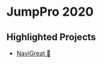 # JumpPro 2020

## Highlighted Projects

* [NaviGreat 🧭](https://github.com/mstiller7/2020-jump-pro/tree/master/react/navigreat)
